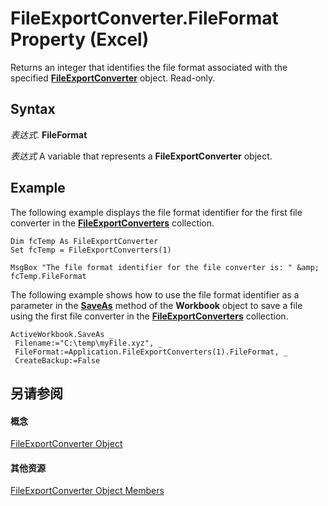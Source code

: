
# FileExportConverter.FileFormat Property (Excel)

Returns an integer that identifies the file format associated with the specified  **[FileExportConverter](299f018e-0dfa-c101-7538-4a285918ac20.md)** object. Read-only.


## Syntax

 _表达式_. **FileFormat**

 _表达式_ A variable that represents a **FileExportConverter** object.


## Example

The following example displays the file format identifier for the first file converter in the  **[FileExportConverters](f4b0500e-308a-42e7-a9eb-4a511b8ca754.md)** collection.


```
Dim fcTemp As FileExportConverter 
Set fcTemp = FileExportConverters(1) 
 
MsgBox "The file format identifier for the file converter is: " &amp; fcTemp.FileFormat
```

The following example shows how to use the file format identifier as a parameter in the  **[SaveAs](fbc3ce55-27a3-aa07-3fdb-77b0d611e394.md)** method of the **Workbook** object to save a file using the first file converter in the **[FileExportConverters](f4b0500e-308a-42e7-a9eb-4a511b8ca754.md)** collection.




```
ActiveWorkbook.SaveAs _ 
 Filename:="C:\temp\myFile.xyz", _ 
 FileFormat:=Application.FileExportConverters(1).FileFormat, _ 
 CreateBackup:=False
```


## 另请参阅


#### 概念


[FileExportConverter Object](299f018e-0dfa-c101-7538-4a285918ac20.md)
#### 其他资源


[FileExportConverter Object Members](http://msdn.microsoft.com/library/f1ba5cfe-99f8-c6f7-c8c8-f4122d8cde6b%28Office.15%29.aspx)